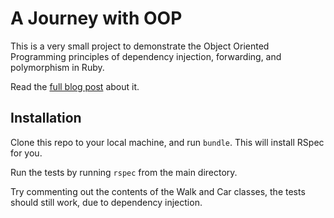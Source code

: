 # A Journey with OOP

This is a very small project to demonstrate the Object Oriented Programming principles of dependency injection, forwarding, and polymorphism in Ruby.

Read the [full blog post](https://medium.com/@hturnbull93/a-journey-with-oop-6cc7737a9e53) about it.

## Installation

Clone this repo to your local machine, and run `bundle`. This will install RSpec for you.

Run the tests by running `rspec` from the main directory.

Try commenting out the contents of the Walk and Car classes, the tests should still work, due to dependency injection.
